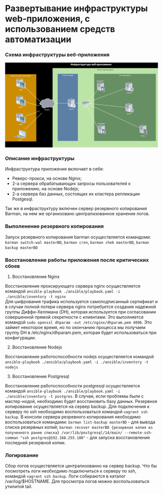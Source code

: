 # Развертывание инфраструктуры web-приложения, с использованием средств автоматизации
  
### Схема инфраструктуры веб-приложения
  
<img src="images/infrastructure_webapp.svg" alt="infrastructure_webapp" width=720>
  
### Описание инфраструктуры
  
Инфраструктура приложения включает в себя:
- Реверс-прокси, на основе Nginx;
- 2-а сервера обрабатывающих запросы пользователей к приложению, на основе Nodejs;
- 2-а сервера баз данных, состоящих их кластера репликации Postgesql.
  
Так же в инфраструктуру включен сервер резервного копирования Barman, на нем же организовано централизованное хранение логов.  

### Выполенение резервного копирования
  
Запуск резервного копирования barman осуществляется командоми: ``` barman switch-wal masterBD ```, ``` barman cron ```, ``` barman chek masterBD ```, ``` barman backup masterBD ```
  
### Восcтановление работы приложения после критических сбоев
  
1. Восстановление Nginx 
  
Восcтановление проксирующего сервера nginx осуществляется командой ``` ansible-playbook ./ansible/playbook.yaml -i ./ansible/inventory -t nginx ```  
Для шифрования трафика используется самоподписанный сертификат и в случаи полной потери сервера nginx потребуется создание надежной группы Диффи-Хеллмана (DH), которая используется при согласовании совершенной прямой секретности с клиентами. Это выполняется командой ``` sudo openssl dhparam -out /etc/nginx/dhparam.pem 4096 ```. Это займет некоторое время, но по окончанию процесса мы получаем группу DH в /etc/nginx/dhparam.pem, которая будет использоваться при конфигурации.
  
2. Восстановление Nodejs
  
Восстановление работоспособности nodejs осуществляется командой ``` ansible-playbook ./ansible/playbook.yaml -i ./ansible/inventory -t nodejs ```
  
3. Восстановление Postgresql
  
Восстановление работоспособности postgresql осуществляется командой ``` ansible-playbook ./ansible/playbook.yaml -i ./ansible/inventory -t postgres ```. В случаи, если проблемы были с мастер-нодой, необходимо будет восстановить базу данных. Резервное копирование осуществляется на сервер backup. Для подключения к серверу по ssh необходимо воспользоваться командой ``` vagrant ssh backup ```. В консоли сервера резревного копирования необходимо воспользоваться командами:
``` barman list-backup masterBD ``` - для вывода списка резервных копий;
``` barman recover masterBD {резервная копия из полученного ранее списка} /var/lib/postgresql/14/main/ --remote-ssh-comman "ssh postgres@192.168.255.100" ``` - для запуска восстановления последней резервной копии.
  
### Логирование
  
Сбор логов осуществляется централизованно на сервер backup. Что бы посмотреть логи необходимо подключиться к серверу по ssh, командой ``` vagrant ssh backup ```. Логи собираются в каталог /var/log/$HOSTNAME. Для просмотра логов можно воспользоваться утилитой tail.